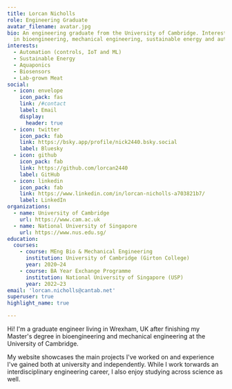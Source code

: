 ```yaml
---
title: Lorcan Nicholls
role: Engineering Graduate
avatar_filename: avatar.jpg
bio: An engineering graduate from the University of Cambridge. Interested
  in bioengineering, mechanical engineering, sustainable energy and automation.
interests:
  - Automation (controls, IoT and ML)
  - Sustainable Energy
  - Aquaponics
  - Biosensors
  - Lab-grown Meat
social:
  - icon: envelope
    icon_pack: fas
    link: /#contact
    label: Email
    display:
      header: true
  - icon: twitter
    icon_pack: fab
    link: https://bsky.app/profile/nick2440.bsky.social
    label: Bluesky
  - icon: github
    icon_pack: fab
    link: https://github.com/lorcan2440
    label: GitHub
  - icon: linkedin
    icon_pack: fab
    link: https://www.linkedin.com/in/lorcan-nicholls-a703821b7/
    label: LinkedIn
organizations:
  - name: University of Cambridge
    url: https://www.cam.ac.uk
  - name: National University of Singapore
    url: https://www.nus.edu.sg/
education:
  courses:
    - course: MEng Bio & Mechanical Engineering
      institution: University of Cambridge (Girton College)
      year: 2020—24
    - course: BA Year Exchange Programme
      institution: National University of Singapore (USP)
      year: 2022—23
email: 'lorcan.nicholls@cantab.net'
superuser: true
highlight_name: true

---
```


Hi! I'm a graduate engineer living in Wrexham, UK after finishing my Master's degree in bioengineering and mechanical engineering at the University of Cambridge.

My website showcases the main projects I've worked on and experience I've gained both at university and independently. While I work torwards an interdisciplinary engineering career, I also enjoy studying across science as well.
